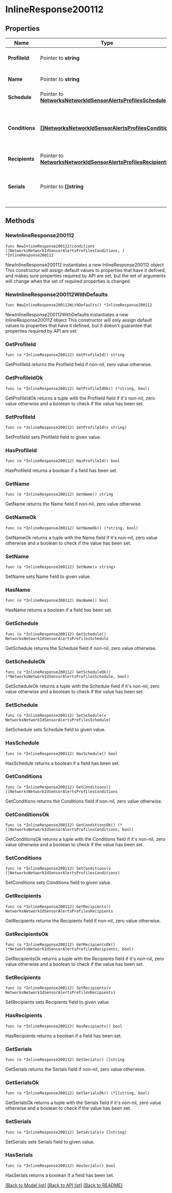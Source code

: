 # InlineResponse200112

## Properties

Name | Type | Description | Notes
------------ | ------------- | ------------- | -------------
**ProfileId** | Pointer to **string** | ID of the sensor alert profile. | [optional] 
**Name** | Pointer to **string** | Name of the sensor alert profile. | [optional] 
**Schedule** | Pointer to [**NetworksNetworkIdSensorAlertsProfilesSchedule**](NetworksNetworkIdSensorAlertsProfilesSchedule.md) |  | [optional] 
**Conditions** | [**[]NetworksNetworkIdSensorAlertsProfilesConditions**](NetworksNetworkIdSensorAlertsProfilesConditions.md) | List of conditions that will cause the profile to send an alert. | 
**Recipients** | Pointer to [**NetworksNetworkIdSensorAlertsProfilesRecipients**](NetworksNetworkIdSensorAlertsProfilesRecipients.md) |  | [optional] 
**Serials** | Pointer to **[]string** | List of device serials assigned to this sensor alert profile. | [optional] 

## Methods

### NewInlineResponse200112

`func NewInlineResponse200112(conditions []NetworksNetworkIdSensorAlertsProfilesConditions, ) *InlineResponse200112`

NewInlineResponse200112 instantiates a new InlineResponse200112 object
This constructor will assign default values to properties that have it defined,
and makes sure properties required by API are set, but the set of arguments
will change when the set of required properties is changed

### NewInlineResponse200112WithDefaults

`func NewInlineResponse200112WithDefaults() *InlineResponse200112`

NewInlineResponse200112WithDefaults instantiates a new InlineResponse200112 object
This constructor will only assign default values to properties that have it defined,
but it doesn't guarantee that properties required by API are set

### GetProfileId

`func (o *InlineResponse200112) GetProfileId() string`

GetProfileId returns the ProfileId field if non-nil, zero value otherwise.

### GetProfileIdOk

`func (o *InlineResponse200112) GetProfileIdOk() (*string, bool)`

GetProfileIdOk returns a tuple with the ProfileId field if it's non-nil, zero value otherwise
and a boolean to check if the value has been set.

### SetProfileId

`func (o *InlineResponse200112) SetProfileId(v string)`

SetProfileId sets ProfileId field to given value.

### HasProfileId

`func (o *InlineResponse200112) HasProfileId() bool`

HasProfileId returns a boolean if a field has been set.

### GetName

`func (o *InlineResponse200112) GetName() string`

GetName returns the Name field if non-nil, zero value otherwise.

### GetNameOk

`func (o *InlineResponse200112) GetNameOk() (*string, bool)`

GetNameOk returns a tuple with the Name field if it's non-nil, zero value otherwise
and a boolean to check if the value has been set.

### SetName

`func (o *InlineResponse200112) SetName(v string)`

SetName sets Name field to given value.

### HasName

`func (o *InlineResponse200112) HasName() bool`

HasName returns a boolean if a field has been set.

### GetSchedule

`func (o *InlineResponse200112) GetSchedule() NetworksNetworkIdSensorAlertsProfilesSchedule`

GetSchedule returns the Schedule field if non-nil, zero value otherwise.

### GetScheduleOk

`func (o *InlineResponse200112) GetScheduleOk() (*NetworksNetworkIdSensorAlertsProfilesSchedule, bool)`

GetScheduleOk returns a tuple with the Schedule field if it's non-nil, zero value otherwise
and a boolean to check if the value has been set.

### SetSchedule

`func (o *InlineResponse200112) SetSchedule(v NetworksNetworkIdSensorAlertsProfilesSchedule)`

SetSchedule sets Schedule field to given value.

### HasSchedule

`func (o *InlineResponse200112) HasSchedule() bool`

HasSchedule returns a boolean if a field has been set.

### GetConditions

`func (o *InlineResponse200112) GetConditions() []NetworksNetworkIdSensorAlertsProfilesConditions`

GetConditions returns the Conditions field if non-nil, zero value otherwise.

### GetConditionsOk

`func (o *InlineResponse200112) GetConditionsOk() (*[]NetworksNetworkIdSensorAlertsProfilesConditions, bool)`

GetConditionsOk returns a tuple with the Conditions field if it's non-nil, zero value otherwise
and a boolean to check if the value has been set.

### SetConditions

`func (o *InlineResponse200112) SetConditions(v []NetworksNetworkIdSensorAlertsProfilesConditions)`

SetConditions sets Conditions field to given value.


### GetRecipients

`func (o *InlineResponse200112) GetRecipients() NetworksNetworkIdSensorAlertsProfilesRecipients`

GetRecipients returns the Recipients field if non-nil, zero value otherwise.

### GetRecipientsOk

`func (o *InlineResponse200112) GetRecipientsOk() (*NetworksNetworkIdSensorAlertsProfilesRecipients, bool)`

GetRecipientsOk returns a tuple with the Recipients field if it's non-nil, zero value otherwise
and a boolean to check if the value has been set.

### SetRecipients

`func (o *InlineResponse200112) SetRecipients(v NetworksNetworkIdSensorAlertsProfilesRecipients)`

SetRecipients sets Recipients field to given value.

### HasRecipients

`func (o *InlineResponse200112) HasRecipients() bool`

HasRecipients returns a boolean if a field has been set.

### GetSerials

`func (o *InlineResponse200112) GetSerials() []string`

GetSerials returns the Serials field if non-nil, zero value otherwise.

### GetSerialsOk

`func (o *InlineResponse200112) GetSerialsOk() (*[]string, bool)`

GetSerialsOk returns a tuple with the Serials field if it's non-nil, zero value otherwise
and a boolean to check if the value has been set.

### SetSerials

`func (o *InlineResponse200112) SetSerials(v []string)`

SetSerials sets Serials field to given value.

### HasSerials

`func (o *InlineResponse200112) HasSerials() bool`

HasSerials returns a boolean if a field has been set.


[[Back to Model list]](../README.md#documentation-for-models) [[Back to API list]](../README.md#documentation-for-api-endpoints) [[Back to README]](../README.md)


